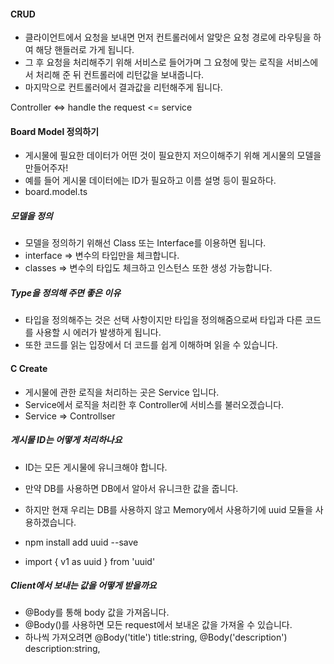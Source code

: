 #### CRUD

- 클라이언트에서 요청을 보내면 먼저 컨트롤러에서 알맞은 요청 경로에 라우팅을 하여 해당 핸들러로 가게 됩니다.
- 그 후 요청을 처리해주기 위해 서비스로 들어가며 그 요청에 맞는 로직을 서비스에서 처리해 준 뒤 컨트롤러에 리턴값을 보내줍니다.
- 마지막으로 컨트롤러에서 결과값을 리턴해주게 됩니다.

Controller <=> handle the request <= service

#### Board Model 정의하기

- 게시물에 필요한 데이터가 어떤 것이 필요한지 저으이해주기 위해 게시물의 모델을 만들어주자!
- 예를 들어 게시물 데이터에는 ID가 필요하고 이름 설명 등이 필요하다.
- board.model.ts

##### 모델을 정의

- 모델을 정의하기 위해선 Class 또는 Interface를 이용하면 됩니다.
- interface => 변수의 타입만을 체크합니다.
- classes => 변수의 타입도 체크하고 인스턴스 또한 생성 가능합니다.

##### Type을 정의해 주면 좋은 이유

- 타입을 정의해주는 것은 선택 사항이지만 타입을 정의해줌으로써 타입과 다른 코드를 사용할 시 에러가 발생하게 됩니다.
- 또한 코드를 읽는 입장에서 더 코드를 쉽게 이해하며 읽을 수 있습니다.

#### C Create

- 게시물에 관한 로직을 처리하는 곳은 Service 입니다.
- Service에서 로직을 처리한 후 Controller에 서비스를 불러오겠습니다.
- Service => Controllser

##### 게시물 ID는 어떻게 처리하나요

- ID는 모든 게시물에 유니크해야 합니다.
- 만약 DB를 사용하면 DB에서 알아서 유니크한 값을 줍니다.
- 하지만 현재 우리는 DB를 사용하지 않고 Memory에서 사용하기에 uuid 모듈을 사용하겠습니다.

- npm install add uuid --save
- import { v1 as uuid } from 'uuid'

##### Client에서 보내는 값을 어떻게 받을까요

- @Body를 통해 body 값을 가져옵니다.
- @Body()를 사용하면 모든 request에서 보내온 값을 가져올 수 있습니다.
- 하나씩 가져오려면 @Body('title') title:string, @Body('description') description:string,
